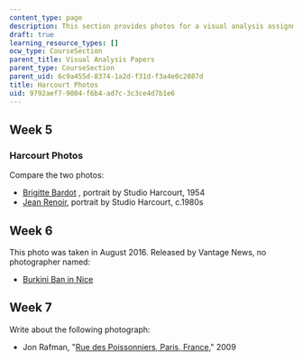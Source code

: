 ```yaml
---
content_type: page
description: This section provides photos for a visual analysis assignment.
draft: true
learning_resource_types: []
ocw_type: CourseSection
parent_title: Visual Analysis Papers
parent_type: CourseSection
parent_uid: 6c9a455d-8374-1a2d-f31d-f3a4e0c2087d
title: Harcourt Photos
uid: 9792aef7-9004-f6b4-ad7c-3c3ce4d7b1e6
---
```

Week 5
------

### Harcourt Photos

Compare the two photos:

*   [Brigitte Bardot](http://www.yellowkorner.com/dw/image/v2/AAVG_PRD/on/demandware.static/-/Sites-photo-catalog/default/dw300bf5cd/CELEBRITIES_HISTORY/59/159/683.jpg) , portrait by Studio Harcourt, 1954
*   [Jean Renoir](http://files.idnworld.com/events/files/2013/IFC-StudioHarcourtParis.jpg), portrait by Studio Harcourt, c.1980s

Week 6
------

This photo was taken in August 2016. Released by Vantage News, no photographer named:

*   [Burkini Ban in Nice](https://static.independent.co.uk/s3fs-public/styles/article_large/public/thumbnails/image/2016/08/24/12/burkini-blur.jpg)

Week 7
------

Write about the following photograph:

*   Jon Rafman, "[Rue des Poissonniers, Paris, France](http://www.saatchigallery.com/artists/artpages/jon_rafman_rue_de_poissonniers.htm)," 2009